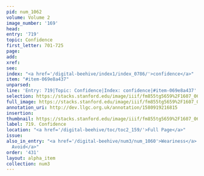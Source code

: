 ```yaml
---
pid: num_1062
volume: Volume 2
image_number: '169'
head: 
entry: '719'
topic: Confidence
first_letter: 701-725
page: 
add: 
xref: 
see: 
index: "<a href='/digital-beehive/index1/index_0786/'>confidence</a>"
item: "#item-069e8a437"
unparsed: 
line: 'Entry: 719|Topic: Confidence|Index: confidence|#item-069e8a437'
selection: https://stacks.stanford.edu/image/iiif/fm855tg5659%2F1607_0636/401,3784,2845,293/full/0/default.jpg
full_image: https://stacks.stanford.edu/image/iiif/fm855tg5659%2F1607_0636/full/full/0/default.jpg
annotation_uri: http://dev.llgc.org.uk/annotation/1580919216815
insertion: 
thumbnail: https://stacks.stanford.edu/image/iiif/fm855tg5659%2F1607_0636/401,3784,600,180/250,/0/default.jpg
label: 719. Confidence
location: "<a href='/digital-beehive/toc/toc2_159/'>Full Page</a>"
issue: 
also_in_entry: "<a href='/digital-beehive/num3/num_1060'>Weariness</a>|<a href='/digital-beehive/num3/num_1061'>To
  Avoid</a>"
order: '431'
layout: alpha_item
collection: num3
---
```

